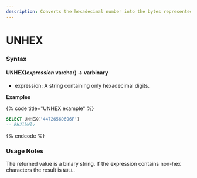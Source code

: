 ```yaml
---
description: Converts the hexadecimal number into the bytes represented by a number.
---
```


# UNHEX

### Syntax <a href="#syntax" id="syntax"></a>

#### UNHEX(_expression_ varchar) → varbinary <a href="#unhexexpression-varchar--varbinary" id="unhexexpression-varchar--varbinary"></a>

* expression: A string containing only hexadecimal digits.

**Examples**

{% code title="UNHEX example" %}
```sql
SELECT UNHEX('4472656D696F')
-- RHJlbWlv
```
{% endcode %}

### Usage Notes <a href="#usage-notes" id="usage-notes"></a>

The returned value is a binary string. If the expression contains non-hex characters the result is `NULL`.
